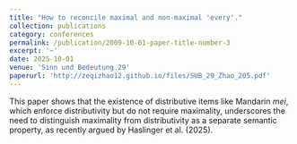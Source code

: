 ```yaml
---
title: "How to reconcile maximal and non-maximal 'every'."
collection: publications
category: conferences
permalink: /publication/2009-10-01-paper-title-number-3
excerpt: '~'
date: 2025-10-01
venue: 'Sinn und Bedeutung 29'
paperurl: 'http://zeqizhao12.github.io/files/SUB_29_Zhao_205.pdf'
---
```


This paper shows that the existence of distributive items like Mandarin _mei_, which enforce distributivity but do not require maximality, underscores the need to distinguish maximality from distributivity as a separate semantic property, as recently argued by Haslinger et al. (2025).
